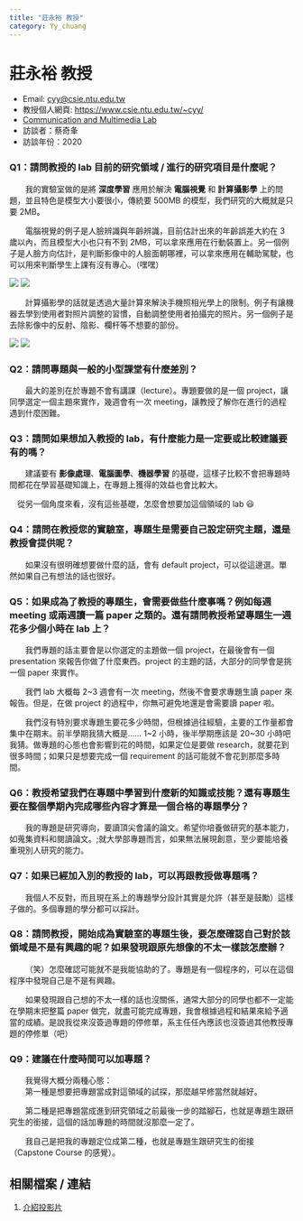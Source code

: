 ```yaml
---
title: "莊永裕 教授"
category: Yy_chuang
---
```

# 莊永裕 教授

- Email: [cyy@csie.ntu.edu.tw](mailto:cyy@csie.ntu.edu.tw)
- 教授個人網頁: <https://www.csie.ntu.edu.tw/~cyy/>
- [Communication and Multimedia Lab](http://www.cmlab.csie.ntu.edu.tw/new_cml_website/index.php)
- 訪談者：蔡奇夆
- 訪談年份：2020

### Q1：請問教授的 lab 目前的研究領域 / 進行的研究項目是什麼呢？

&emsp;&emsp;我的實驗室做的是將 **深度學習** 應用於解決 **電腦視覺** 和 **計算攝影學** 上的問題，並且特色是模型大小要很小，傳統要 500MB 的模型，我們研究的大概就是只要 2MB。

&emsp;&emsp;電腦視覺的例子是人臉辨識與年齡辨識，目前估計出來的年齡誤差大約在 3 歲以內，而且模型大小也只有不到 2MB，可以拿來應用在行動裝置上。另一個例子是人臉方向估計，是判斷影像中的人臉面朝哪裡，可以拿來應用在輔助駕駛，也可以用來判斷學生上課有沒有專心。（嘿嘿）

![](https://i.imgur.com/NBnNXak.png)
![](https://i.imgur.com/rd3CpoJ.png)

&emsp;&emsp;計算攝影學的話就是透過大量計算來解決手機照相光學上的限制。例子有讓機器去學到使用者對照片調整的習慣，自動調整使用者拍攝完的照片。另一個例子是去除影像中的反射、陰影、欄杆等不想要的部份。

![](https://i.imgur.com/uHoWnTf.png)
![](https://i.imgur.com/MPxwfvl.png)





### Q2：請問專題與一般的小型課堂有什麼差別？

&emsp;&emsp;最大的差別在於專題不會有講課（lecture）。專題要做的是一個 project，讓同學選定一個主題來實作，幾週會有一次 meeting，讓教授了解你在進行的過程遇到什麼困難。



### Q3：請問如果想加入教授的 lab，有什麼能力是一定要或比較建議要有的嗎？

&emsp;&emsp;建議要有 **影像處理**、**電腦圖學**、**機器學習** 的基礎，這樣子比較不會把專題時間都花在學習基礎知識上，在專題上獲得的效益也會比較大。

　從另一個角度來看，沒有這些基礎，怎麼會想要加這個領域的 lab :smiley: 



### Q4：請問在教授您的實驗室，專題生是需要自己設定研究主題，還是教授會提供呢？

&emsp;&emsp;如果沒有很明確想要做什麼的話，會有 default project，可以從這邊選。單然如果自己有想法的話也很好。



### Q5：如果成為了教授的專題生，會需要做些什麼事嗎？例如每週 meeting 或兩週讀一篇 paper 之類的。還有請問教授希望專題生一週花多少個小時在 lab 上？

&emsp;&emsp;我們專題的話主要會是以你選定的主題做一個 project，在最後會有一個 presentation 來報告你做了什麼東西。project 的主題的話，大部分的同學會是挑一個 paper 來實作。

&emsp;&emsp;我們 lab 大概每 2~3 週會有一次 meeting，然後不會要求專題生讀 paper 來報告。但是，在做 project 的過程中，你無可避免地還是會需要讀 paper 啦。

&emsp;&emsp;我們沒有特別要求專題生要花多少時間，但根據過往經驗，主要的工作量都會集中在期末。前半學期我猜大概是…… 1~2 小時，後半學期應該是 20~30 小時吧我猜。做專題的心態也會影響到花的時間，如果定位是要做 research，就要花到很多時間；如果只是想要完成一個 requirement 的話可能就不會花到那麼多時間。


### Q6：教授希望我們在專題中學習到什麼新的知識或技能？還有專題生要在整個學期內完成哪些內容才算是一個合格的專題學分？

&emsp;&emsp;我的專題是研究導向，要讀頂尖會議的論文。希望你培養做研究的基本能力，如蒐集資料和閱讀論文。;就大學部專題而言，如果無法展現創意，至少要能培養重現別人研究的能力。



### Q7：如果已經加入別的教授的 lab，可以再跟教授做專題嗎？

&emsp;&emsp;我個人不反對，而且現在系上的專題學分設計其實是允許（甚至是鼓勵）這樣子做的。多個專題的學分都可以採計。



### Q8：請問教授，開始成為實驗室的專題生後，要怎麼確認自己對於該領域是不是有興趣的呢？如果發現跟原先想像的不太一樣該怎麼辦？

&emsp;&emsp;（笑）怎麼確認可能就不是我能協助的了。專題是有一個程序的，可以在這個程序中發現自己是不是有興趣。

&emsp;&emsp;如果發現跟自己想的不太一樣的話也沒關係，通常大部分的同學也都不一定能在學期末把整篇 paper 做完，就盡可能完成專題，我會根據過程和結果來給予適當的成績。是說我從來沒簽過專題的停修單，系主任任內應該也沒簽過其他教授專題的停修單（吧）


### Q9：建議在什麼時間可以加專題？

&emsp;&emsp;我覺得大概分兩種心態：<br>
&emsp;&emsp;第一種是想要把專題當成對這領域的試探，那麼越早修當然就越好。

&emsp;&emsp;第二種是把專題當成進到研究領域之前最後一步的踏腳石，也就是專題生跟研究生的銜接，這個的話加專題的時間就沒那麼一定了。

&emsp;&emsp;我自己是把我的專題定位成第二種，也就是專題生跟研究生的銜接（Capstone Course 的感覺）。

## 相關檔案 / 連結

1. [介紹投影片](https://www.dropbox.com/s/gswlw9fc6t31o6g/special_project2020.pptx?dl=0)

